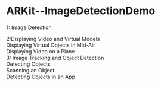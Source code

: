 
# ARKit--ImageDetectionDemo
1: Image Detection</br>

2:Displaying Video and Virtual Models </br>
Displaying Virtual Objects in Mid-Air</br>
Displaying Video on a Plane</br>
3: Image Tracking and Object Detection </br>
Detecting Objects</br>
Scanning an Object </br>
Detecting Objects in an App </br>

